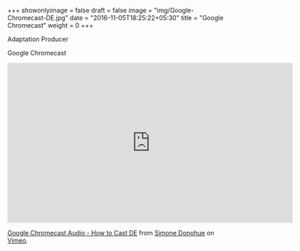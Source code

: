 +++
showonlyimage = false
draft = false
image = "img/Google-Chromecast-DE.jpg"
date = "2016-11-05T18:25:22+05:30"
title = "Google Chromecast"
weight = 0
+++

Adaptation Producer
<!--more-->

Google Chromecast

<iframe src="https://player.vimeo.com/video/214138685" width="640" height="360" frameborder="0" webkitallowfullscreen mozallowfullscreen allowfullscreen></iframe>
<p><a href="https://vimeo.com/214138685">Google Chromecast Audio - How to Cast DE</a> from <a href="https://vimeo.com/user16976500">Simone Donohue</a> on <a href="https://vimeo.com">Vimeo</a>.</p>